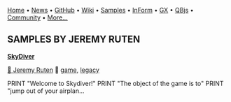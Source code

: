 [Home](https://qb64.com) • [News](../news.md) • [GitHub](https://github.com/QB64Official/qb64) • [Wiki](wiki.md) • [Samples](../samples.md) • [InForm](../inform.md) • [GX](../gx.md) • [QBjs](../qbjs.md) • [Community](../community.md) • [More...](../more.md)

## SAMPLES BY JEREMY RUTEN

**[SkyDiver](skydiver/index.md)**

[🐝 Jeremy Ruten](jeremy-ruten.md) 🔗 [game](game.md), [legacy](legacy.md)

PRINT "Welcome to Skydiver!" PRINT "The object of the game is to" PRINT "jump out of your airplan...
